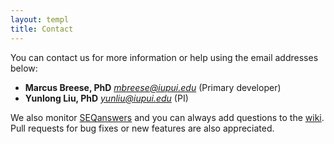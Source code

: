 ```yaml
---
layout: templ
title: Contact
---
```


You can contact us for more information or help using the email addresses below:

* **Marcus Breese, PhD** *mbreese@iupui.edu* (Primary developer)
* **Yunlong Liu, PhD** *yunliu@iupui.edu* (PI)

We also monitor [SEQanswers](http://seqanswers.com/) and you can always add questions to the [wiki](http://github.com/ngsutils/ngsutils/wiki).
Pull requests for bug fixes or new features are also appreciated.